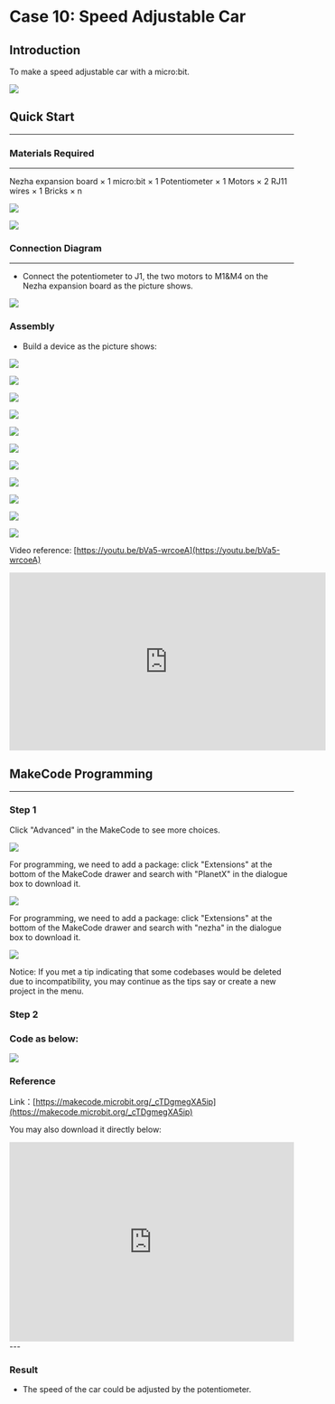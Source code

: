# Case 10: Speed Adjustable Car

## Introduction
To make a speed adjustable car with a micro:bit.

![](./images/case_10_01.png)

## Quick Start

---

### Materials Required

---
Nezha expansion board × 1
micro:bit × 1
Potentiometer × 1
Motors × 2
RJ11 wires × 1
Bricks × n

![](./images/case_10_02.png)

![](./images/case_10_03.png)

### Connection Diagram 
---
- Connect the potentiometer to J1, the two motors to M1&M4 on the Nezha expansion board as the picture shows.


![](./images/case_10_04.png)

### Assembly

- Build a device as the picture shows:


![](./images/case_11_05.png)

![](./images/case_11_06.png)

![](./images/case_11_07.png)

![](./images/case_11_08.png)

![](./images/case_11_09.png)

![](./images/case_10_13.png)

![](./images/case_10_14.png)

![](./images/case_10_15.png)

![](./images/case_10_16.png)

![](./images/case_10_17.png)

![](./images/case_10_18.png)

Video reference: [https://youtu.be/bVa5-wrcoeA](https://youtu.be/bVa5-wrcoeA)


<iframe width="560" height="315" src="https://www.youtube.com/embed/bVa5-wrcoeA" frameborder="0" allow="accelerometer; autoplay; clipboard-write; encrypted-media; gyroscope; picture-in-picture" allowfullscreen></iframe>




## MakeCode Programming

---


### Step 1

Click "Advanced" in the MakeCode to see more choices.

![](./images/case_01_10.png)

For programming, we need to add a package: click "Extensions" at the bottom of the MakeCode drawer and search with "PlanetX" in the dialogue box to download it. 

![](./images/case_01_11.png)

For programming, we need to add a package: click "Extensions" at the bottom of the MakeCode drawer and search with "nezha" in the dialogue box to download it. 

![](./images/case_03_09.png)

Notice: If you met a tip indicating that some codebases would be deleted due to incompatibility, you may continue as the tips say or create a new project in the menu. 

### Step 2

### Code as below:

![](./images/case_10_19.png)


### Reference
Link：[https://makecode.microbit.org/_cTDgmegXA5ip](https://makecode.microbit.org/_cTDgmegXA5ip)

You may also download it directly below:

<div style="position:relative;height:0;padding-bottom:70%;overflow:hidden;"><iframe style="position:absolute;top:0;left:0;width:100%;height:100%;" src="https://makecode.microbit.org/#pub:_cTDgmegXA5ip" frameborder="0" sandbox="allow-popups allow-forms allow-scripts allow-same-origin"></iframe></div>  
---

### Result
- The speed of the car could be adjusted by the potentiometer.

